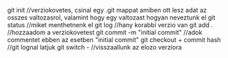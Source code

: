 git init //verziokovetes, csinal egy .git mappat amiben ott lesz adat az osszes valtozasrol, valamint hogy egy valtozast hogyan neveztunk el
git status //miket menthetnenk el
git log //hany korabbi verzio van
git add . //hozzaadom a verziokovetest
git commit -m "initial commit" //adok commentet ebben az esetben "initial commit"
git checkout + commit hash //git lognal latjuk
git switch - //visszaallunk az elozo verziora
